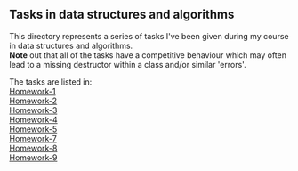 ## Tasks in data structures and algorithms ##
This directory represents a series of tasks I've been given during my course in data structures and algorithms.<br/>
<b>Note</b> out that all of the tasks have a competitive behaviour which may often lead to a missing destructor within a class and/or similar 'errors'.

The tasks are listed in:<br/>
[Homework-1](./hw-1)<br/>
[Homework-2](./hw-2)<br/>
[Homework-3](./hw-3)<br/>
[Homework-4](./hw-4)<br/>
[Homework-5](./hw-5)<br/>
[Homework-7](./hw-7)<br/>
[Homework-8](./hw-8)<br/>
[Homework-9](./hw-9)
